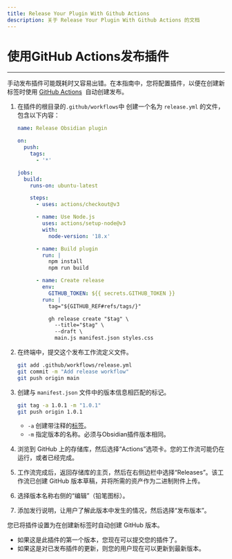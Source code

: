 ```yaml
---
title: Release Your Plugin With Github Actions
description: 关于 Release Your Plugin With Github Actions 的文档
---
```

<!--
 * @Author: Raistlind johnd0712@gmail.com
 * @Date: 2024-01-18 10:18:00
 * @LastEditors: Raistlind
 * @LastEditTime: 2024-01-18 10:18:00
 * @Description:
-->

# 使用GitHub Actions发布插件

---

手动发布插件可能既耗时又容易出错。在本指南中，您将配置插件，以便在创建新标签时使用 [GitHub Actions](https://github.com/features/actions)  自动创建发布。

1. 在插件的根目录的`.github/workflows`中 创建一个名为 `release.yml` 的文件，包含以下内容：

   ```yml
   name: Release Obsidian plugin

   on:
     push:
       tags:
         - '*'

   jobs:
     build:
       runs-on: ubuntu-latest

       steps:
         - uses: actions/checkout@v3

         - name: Use Node.js
           uses: actions/setup-node@v3
           with:
             node-version: '18.x'

         - name: Build plugin
           run: |
             npm install
             npm run build

         - name: Create release
           env:
             GITHUB_TOKEN: ${{ secrets.GITHUB_TOKEN }}
           run: |
             tag="${GITHUB_REF#refs/tags/}"

             gh release create "$tag" \
               --title="$tag" \
               --draft \
               main.js manifest.json styles.css
   ```

2. 在终端中，提交这个发布工作流定义文件。

   ```bash
   git add .github/workflows/release.yml
   git commit -m "Add release workflow"
   git push origin main
   ```

3. 创建与 `manifest.json` 文件中的版本信息相匹配的标记。

   ```bash
   git tag -a 1.0.1 -m "1.0.1"
   git push origin 1.0.1
   ```

   - `-a` 创建带注释的[标签](https://git-scm.com/book/en/v2/Git-Basics-Tagging#_creating_tags)。
   - `-m` 指定版本的名称。必须与Obsidian插件版本相同。

4. 浏览到 GitHub 上的存储库，然后选择“Actions”选项卡。您的工作流可能仍在运行，或者已经完成。
5. 工作流完成后，返回存储库的主页，然后在右侧边栏中选择“Releases”。该工作流已创建 GitHub 版本草稿，并将所需的资产作为二进制附件上传。
6. 选择版本名称右侧的“编辑”（铅笔图标）。
7. 添加发行说明，让用户了解此版本中发生的情况，然后选择“发布版本”。

您已将插件设置为在创建新标签时自动创建 GitHub 版本。

- 如果这是此插件的第一个版本，您现在可以提交您的插件了。
- 如果这是对已发布插件的更新，则您的用户现在可以更新到最新版本。
